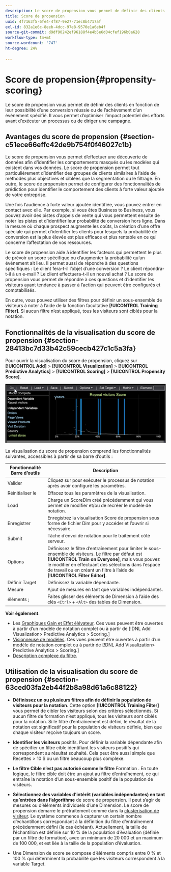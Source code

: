 ```yaml
---
description: Le score de propension vous permet de définir des clients en fonction de leur possibilité d’une conversion réussie ou de l’achèvement d’un événement spécifié. Il vous permet d’optimiser l’impact potentiel des efforts avant d’exécuter un processus ou de diriger une campagne.
title: Score de propension
uuid: 4f7163f5-6fe4-4f87-9e27-71ec8b4717af
exl-id: 832a1e6c-8eeb-4dcc-97e8-9570e1a6eb4f
source-git-commit: d9df90242ef96188f4e4b5e6d04cfef196b0a628
workflow-type: tm+mt
source-wordcount: '747'
ht-degree: 24%

---
```


# Score de propension{#propensity-scoring}

Le score de propension vous permet de définir des clients en fonction de leur possibilité d’une conversion réussie ou de l’achèvement d’un événement spécifié. Il vous permet d’optimiser l’impact potentiel des efforts avant d’exécuter un processus ou de diriger une campagne.

## Avantages du score de propension   {#section-c51ece66effc42de9b754f0f46027c1b}

Le score de propension vous permet d’effectuer une découverte de données afin d’identifier les comportements masqués ou les modèles qui existent dans vos données. Le score de propension permet tout particulièrement d’identifier des groupes de clients similaires à l’aide de méthodes plus objectives et ciblées que la segmentation ou le filtrage. En outre, le score de propension permet de configurer des fonctionnalités de prédiction pour identifier le comportement des clients à forte valeur ajoutée de votre entreprise.

Une fois l’audience à forte valeur ajoutée identifiée, vous pouvez entrer en contact avec elle. Par exemple, si vous êtes Business to Business, vous pouvez avoir des pistes d’appels de vente qui vous permettent ensuite de noter les pistes et d’identifier leur probabilité de conversion hors ligne. Dans la mesure où chaque prospect augmente les coûts, la création d’une offre spéciale qui permet d’identifier les clients pour lesquels la probabilité de conversion est la plus élevée est plus efficace et plus rentable en ce qui concerne l’affectation de vos ressources.

Le score de propension aide à identifier les facteurs qui permettent le plus de prévoir un score spécifique ou d’augmenter la probabilité qu’un événement ait lieu. Il permet aussi de répondre à des questions spécifiques : Le client fera-t-il l’objet d’une conversion ? Le client répondra-t-il à un e-mail ? Le client effectuera-t-il un nouvel achat ? Le score de propension vous permet de répondre à ces questions et d’identifier les visiteurs ayant tendance à passer à l’action qui peuvent être configurés et comptabilisés.

En outre, vous pouvez utiliser des filtres pour définir un sous-ensemble de visiteurs à noter à l’aide de la fonction facultative **[!UICONTROL Training Filter]**. Si aucun filtre n’est appliqué, tous les visiteurs sont ciblés pour la notation.

## Fonctionnalités de la visualisation du score de propension {#section-28413bc7d33b42c59cecb427c1c5a3fa}

Pour ouvrir la visualisation du score de propension, cliquez sur **[!UICONTROL Add]** > **[!UICONTROL Visualization]** > **[!UICONTROL Predictive Analytics]** > **[!UICONTROL Scoring]** > **[!UICONTROL Propensity Score]**.

![](assets/propensity_visualization_GO.png)

La visualisation du score de propension comprend les fonctionnalités suivantes, accessibles à partir de sa barre d’outils :

| Fonctionnalité Barre d’outils | Description |
|---|---|
| Valider | Cliquez sur pour exécuter le processus de notation après avoir configuré les paramètres. |
| Réinitialiser le | Effacez tous les paramètres de la visualisation. |
| Load | Charge un ScoreDim créé précédemment qui vous permet de modifier et/ou de recréer le modèle de notation. |
| Enregistrer | Enregistrez la visualisation Score de propension sous forme de fichier Dim pour y accéder et l’ouvrir si nécessaire. |
| Submit | Tâche d’envoi de notation pour le traitement côté serveur. |
| Options | Définissez le filtre d’entraînement pour limiter le sous-ensemble de visiteurs. Le filtre par défaut est **[!UICONTROL Train on Everyone]**, mais vous pouvez le modifier en effectuant des sélections dans l’espace de travail ou en créant un filtre à l’aide de **[!UICONTROL Filter Editor]**. |
| Définir Target | Définissez la variable dépendante. |
| Mesure | Ajout de mesures en tant que variables indépendantes. |
| éléments ; | Faites glisser des éléments de Dimension à l’aide des clés `<Ctrl>` + `<Alt>` des tables de Dimension. |

**Voir également**:

* Les [Graphiques Gain et Effet élévateur](../../../../home/c-get-started/c-analysis-vis/c-visitor-propensity/c-propensity-gain-lift-chart.md#concept-0d049f6baf534f7fb97f271843ba6c4a). Ces vues peuvent être ouvertes à partir d’un modèle de notation complet ou à partir de [!DNL Add Visualization> Predictive Analytics > Scoring.]
* [Visionneuse de modèles](../../../../home/c-get-started/c-analysis-vis/c-visitor-propensity/c-propensity-model-viewer.md#concept-d4fdf4b335c04b0ea07e70ab9a7ce9dd). Ces vues peuvent être ouvertes à partir d’un modèle de notation complet ou à partir de [!DNL Add Visualization> Predictive Analytics > Scoring.]
* [Description complexe du filtre](../../../../home/c-get-started/c-analysis-vis/c-visitor-propensity/c-propensity-complex-filter.md#concept-f9c55e54837f4b5995a00bc950ce5dff).

## Utilisation de la visualisation du score de propension {#section-63ced03fa2eb44f2b8a98d61a6c88122}

* **Définissez un ou plusieurs filtres afin de définir la population de visiteurs pour la notation**. Cette option **[!UICONTROL Training Filter]** vous permet de cibler les visiteurs selon des critères sélectionnés. Si aucun filtre de formation n’est appliqué, tous les visiteurs sont ciblés pour la notation. Si le filtre d’entraînement est défini, le résultat de la notation est significatif pour la population de visiteurs définie, bien que chaque visiteur reçoive toujours un score.
* **Identifier les visiteurs** positifs. Pour définir la variable dépendante afin de spécifier un filtre cible identifiant les visiteurs positifs qui correspondent au résultat souhaité. Cela peut être aussi simple que Recettes > 10 $ ou un filtre beaucoup plus complexe.
* **Le filtre Cible n’est pas autorisé comme le filtre** Formation . En toute logique, le filtre cible doit être un ajout au filtre d’entraînement, ce qui entraîne la notation d’un sous-ensemble positif de la population de visiteurs.
* **Sélectionnez des variables d’intérêt (variables indépendantes) en tant qu’entrées dans l’algorithme** de score de propension. Il peut s’agir de mesures ou d’éléments individuels d’une Dimension. Le score de propension démarre le prétraitement comme dans la [clusterisation de visiteur](../../../../home/c-get-started/c-analysis-vis/c-visitor-cluster/c-visitor-cluster.md#concept-1c2406ef7b284a56a02daa38eaa2e73d). Le système commence à capturer un certain nombre d’échantillons correspondant à la définition du filtre d’entraînement précédemment défini (le cas échéant). Actuellement, la taille de l’échantillon est définie sur 10 % de la population d’évaluation (définie par un filtre de formation), avec un minimum de 20 000 et un maximum de 100 000, et est liée à la taille de la population d’évaluation.

* Une Dimension de score se compose d’éléments compris entre 0 % et 100 % qui déterminent la probabilité que les visiteurs correspondent à la variable Target.
